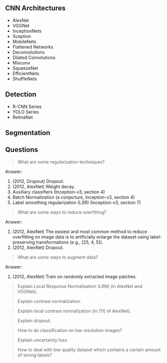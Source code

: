 ## CNN Architectures

* AlexNet
* VGGNet
* InceptionNets
* Xception
* MobileNets
* Flattened Networks
* Deconvolutions
* Dilated Convolutions
* Mixconv
* SqueezeNet
* EfficientNets
* ShuffleNets

## Detection

* R-CNN Series
* YOLO Series
* RetinaNet

## Segmentation

## Questions

> What are some regularization techniques?

Answer:
1. (2012, Dropout) Dropout.
2. (2012, AlexNet) Weight decay.
2. Auxiliary classifiers (Inception-v3, section 4)
3. Batch Normalization (a conjecture, Inception-v3, section 4)
4. Label smoothing regularization (LSR) (Inception-v3, section 7)

> What are some ways to reduce overfitting?

Answer:
1. (2012, AlexNet) The easiest and most common method to reduce overfitting on image data is to artificially enlarge the dataset using label-preserving transformations (e.g., [25, 4, 5]).
2. (2012, AlexNet) Dropout.

> What are some ways to augment data?

Answer:
1. (2012, AlexNet) Train on randomly extracted image patches.

> Explain Local Response Normalisation (LRN) (in AlexNet and VGGNet).

> Explain contrast normalization.

> Explain local contrast normalization (in [11] of AlexNet).

> Explain dropout.

> How to do classification on low resolution images?

> Explain uncertainty loss.

> How to deal with low quality dataset which contains a certain amount of wrong labels?
